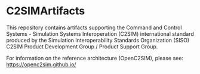 # C2SIMArtifacts
This repository contains artifacts supporting the Command and Control Systems - Simulation Systems Interoperation (C2SIM) international standard produced by the Simulation Interoperability Standards Organization (SISO) C2SIM Product Development Group / Product Support Group. 

For information on the reference architecture (OpenC2SIM), please see: https://openc2sim.github.io/
